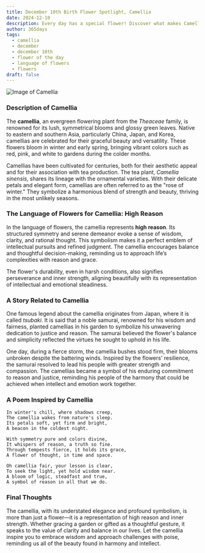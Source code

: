 ```yaml
---
title: December 10th Birth Flower Spotlight, Camellia
date: 2024-12-10
description: Every day has a special flower! Discover what makes Camellia unique as today’s birth flower and its symbolic meaning.
author: 365days
tags:
  - camellia
  - december
  - december 10th
  - flower of the day
  - language of flowers
  - flowers
draft: false
---
```


![Image of Camellia](https://cdn.pixabay.com/photo/2019/03/03/16/13/camellia-4032179_1280.jpg#center)


### Description of Camellia

The **camellia**, an evergreen flowering plant from the _Theaceae_ family, is renowned for its lush, symmetrical blooms and glossy green leaves. Native to eastern and southern Asia, particularly China, Japan, and Korea, camellias are celebrated for their graceful beauty and versatility. These flowers bloom in winter and early spring, bringing vibrant colors such as red, pink, and white to gardens during the colder months.

Camellias have been cultivated for centuries, both for their aesthetic appeal and for their association with tea production. The tea plant, _Camellia sinensis_, shares its lineage with the ornamental varieties. With their delicate petals and elegant form, camellias are often referred to as the "rose of winter." They symbolize a harmonious blend of strength and beauty, thriving in the most unlikely seasons.

### The Language of Flowers for Camellia: High Reason

In the language of flowers, the camellia represents **high reason**. Its structured symmetry and serene demeanor evoke a sense of wisdom, clarity, and rational thought. This symbolism makes it a perfect emblem of intellectual pursuits and refined judgment. The camellia encourages balance and thoughtful decision-making, reminding us to approach life’s complexities with reason and grace.

The flower's durability, even in harsh conditions, also signifies perseverance and inner strength, aligning beautifully with its representation of intellectual and emotional steadiness.

### A Story Related to Camellia

One famous legend about the camellia originates from Japan, where it is called _tsubaki_. It is said that a noble samurai, renowned for his wisdom and fairness, planted camellias in his garden to symbolize his unwavering dedication to justice and reason. The samurai believed the flower's balance and simplicity reflected the virtues he sought to uphold in his life.

One day, during a fierce storm, the camellia bushes stood firm, their blooms unbroken despite the battering winds. Inspired by the flowers' resilience, the samurai resolved to lead his people with greater strength and compassion. The camellias became a symbol of his enduring commitment to reason and justice, reminding his people of the harmony that could be achieved when intellect and emotion work together.

### A Poem Inspired by Camellia

```
In winter's chill, where shadows creep,  
The camellia wakes from nature's sleep.  
Its petals soft, yet firm and bright,  
A beacon in the coldest night.  

With symmetry pure and colors divine,  
It whispers of reason, a truth so fine.  
Through tempests fierce, it holds its grace,  
A flower of thought, in time and space.  

Oh camellia fair, your lesson is clear,  
To seek the light, yet hold wisdom near.  
A bloom of logic, steadfast and true,  
A symbol of reason in all that we do.  
```

### Final Thoughts

The camellia, with its understated elegance and profound symbolism, is more than just a flower—it is a representation of high reason and inner strength. Whether gracing a garden or gifted as a thoughtful gesture, it speaks to the value of clarity and balance in our lives. Let the camellia inspire you to embrace wisdom and approach challenges with poise, reminding us all of the beauty found in harmony and intellect.

